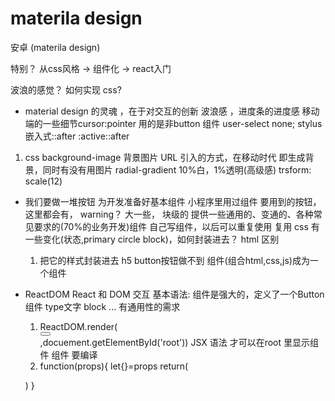 # materila design
安卓 (materila design)

特别？
从css风格 -> 组件化 -> react入门

波浪的感觉？ 如何实现 css?

- material design 的灵魂 ，在于对交互的创新
  波浪感 ，进度条的进度感
  移动端的一些细节cursor:pointer 用的是非button 组件
  user-select none;
  stylus 嵌入式::after :active::after

1. css background-image
  背景图片 URL 引入的方式，在移动时代
  即生成背景，同时有没有用图片 radial-gradient
  10%白，1%透明(高级感)
  trsform: scale(12)

- 我们要做一堆按钮
  为开发准备好基本组件 小程序里用过组件
  要用到的按钮， 这里都会有， warning？ 大一些， 块级的
  提供一些通用的、变通的、各种常见要求的(70%的业务开发)组件
  自己写组件，以后可以重复使用 复用
  css 有一些变化(状态,primary circle block)，如何封装进去？
  html 区别
  1. 把它的样式封装进去
    h5 button按钮做不到
    组件(组合html,css,js)成为一个组件

- ReactDOM React 和 DOM 交互
  基本语法:
  组件是强大的，定义了一个Button组件
  type文字 block ... 有通用性的需求
  1. ReactDOM.render(<div><Button></Button></div>,docuement.getElementById('root'))
  JSX 语法
  才可以在root 里显示组件 组件 要编译
  2. function(props){
    let{}=props
    return(
      <div></div>
    )
  }
  